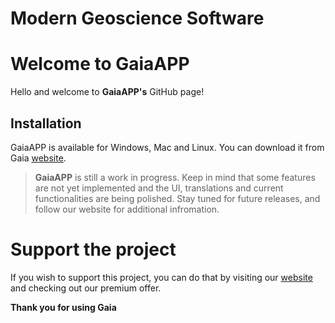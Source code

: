 # Modern Geoscience Software

# Welcome to GaiaAPP

Hello and welcome to **GaiaAPP's** GitHub page!

## Installation

GaiaAPP is available for Windows, Mac and Linux. You can download it from Gaia [website](https://gaiags.github.io/GaiaWEB/).

> **GaiaAPP** is still a work in progress. Keep in mind that some features are not yet implemented and the UI, translations and current functionalities are being polished. Stay tuned for future releases, and follow our website for additional infromation.

# Support the project

If you wish to support this project, you can do that by visiting our [website](https://gaiags.github.io/GaiaWEB/) and checking out our premium offer.

**Thank you for using Gaia**
